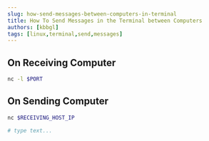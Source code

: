 ```yaml
---
slug: how-send-messages-between-computers-in-terminal
title: How To Send Messages in the Terminal between Computers
authors: [kbbgl]
tags: [linux,terminal,send,messages]
---
```


## On Receiving Computer

```bash
nc -l $PORT
```

## On Sending Computer

```bash
nc $RECEIVING_HOST_IP

# type text...
```
